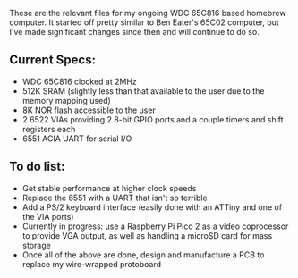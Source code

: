 These are the relevant files for my ongoing WDC 65C816 based homebrew computer. It started off pretty similar to Ben Eater's 65C02 computer, but I've made significant changes since then and will continue to do so.

## Current Specs:
- WDC 65C816 clocked at 2MHz
- 512K SRAM (slightly less than that available to the user due to the memory mapping used)
- 8K NOR flash accessible to the user
- 2 6522 VIAs providing 2 8-bit GPIO ports and a couple timers and shift registers each
- 6551 ACIA UART for serial I/O

## To do list:
- Get stable performance at higher clock speeds
- Replace the 6551 with a UART that isn't so terrible
- Add a PS/2 keyboard interface (easily done with an ATTiny and one of the VIA ports)
- Currently in progress: use a Raspberry Pi Pico 2 as a video coprocessor to provide VGA output, as well as handling a microSD card for mass storage
- Once all of the above are done, design and manufacture a PCB to replace my wire-wrapped protoboard
